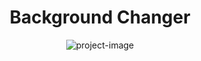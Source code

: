 <h1 align="center" id="title">Background Changer</h1>

<p align="center"><img src="https://socialify.git.ci/shubhankargadad18/bg-changer/image?description=1&amp;descriptionEditable=A%20background%20color%20changing%20React%20Application&amp;forks=1&amp;issues=1&amp;language=1&amp;name=1&amp;owner=1&amp;pattern=Circuit%20Board&amp;pulls=1&amp;stargazers=1&amp;theme=Light" alt="project-image"></p>

